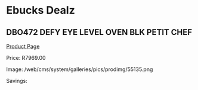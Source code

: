 
# Ebucks Dealz
## DBO472 DEFY EYE LEVEL OVEN BLK PETIT CHEF
[Product Page](https://www.ebucks.com/web/shop/productSelected.do?prodId=1232910872&catId=704989856)

Price: R7969.00

Image: /web/cms/system/galleries/pics/prodimg/55135.png

Savings: 


	